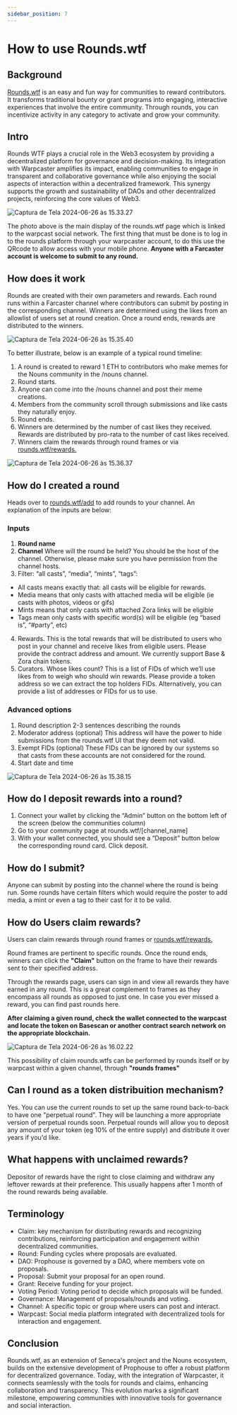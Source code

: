 ```yaml
---
sidebar_position: 7
---
```


# How to use Rounds.wtf

## Background

[Rounds.wtf](https://rounds.wtf/) is an easy and fun way for communities to reward contributors. It transforms traditional bounty or grant programs into engaging, interactive experiences that involve the entire community. Through rounds, you can incentivize activity in any category to activate and grow your community. 

## Intro
Rounds WTF plays a crucial role in the Web3 ecosystem by providing a decentralized platform for governance and decision-making. Its integration with Warpcaster amplifies its impact, enabling communities to engage in transparent and collaborative governance while also enjoying the social aspects of interaction within a decentralized framework. This synergy supports the growth and sustainability of DAOs and other decentralized projects, reinforcing the core values of Web3.

![Captura de Tela 2024-06-26 às 15.33.27](https://hackmd.io/_uploads/BymIx1c80.png)

The photo above is the main display of the rounds.wtf page which is linked to the warpcast social network. The first thing that must be done is to log in to the rounds platform through your warpcaster account, to do this use the QRcode to allow access with your mobile phone. **Anyone with a Farcaster account is welcome to submit to any round.**

## How does it work

Rounds are created with their own parameters and rewards. Each round runs within a Farcaster channel where contributors can submit by posting in the corresponding channel. Winners are determined using the likes from an allowlist of users set at round creation. Once a round ends, rewards are distributed to the winners. 

![Captura de Tela 2024-06-26 às 15.35.40](https://hackmd.io/_uploads/SyQIeJ5UR.png)

To better illustrate, below is an example of a typical round timeline: 

1. A round is created to reward 1 ETH to contributors who make memes for the Nouns community in the /nouns channel.
1. Round starts.
1. Anyone can come into the /nouns channel and post their meme creations.
1. Members from the community scroll through submissions and like casts they naturally enjoy. 
1. Round ends.
1. Winners are determined by the number of cast likes they received. Rewards are distributed by pro-rata to the number of cast likes received.  
1. Winners claim the rewards through round frames or via [rounds.wtf/rewards.](https://rounds.wtf/rewards)



![Captura de Tela 2024-06-26 às 15.36.37](https://hackmd.io/_uploads/BkXIlJcUR.png)

## How do I created a round
Heads over to [rounds.wtf/add](https://rounds.wtf/add) to add rounds to your channel. An explanation of the inputs are below:

### Inputs
1. **Round name**
1. **Channel** Where will the round be held? You should be the host of the channel. Otherwise, please make sure you have permission from the channel hosts.
1. Filter: “all casts”, “media”, “mints”, “tags”:

- All casts means exactly that: all casts will be eligible for rewards.
- Media means that only casts with attached media will be eligible (ie casts with photos,   videos or gifs)
- Mints means that only casts with attached Zora links will be eligible
- Tags mean only casts with specific word(s) will be eligible (eg “based is”, “#party”, etc)

4. Rewards. This is the total rewards that will be distributed to users who post in your channel and receive likes from eligible users. Please provide the contract address and amount. We currently support Base & Zora chain tokens.
5. Curators. Whose likes count? This is a list of FIDs of which we’ll use likes from to weigh who should win rewards. Please provide a token address so we can extract the top holders FIDs. Alternatively, you can provide a list of addresses or FIDs for us to use.

### Advanced options
1. Round description 2-3 sentences describing the rounds
2. Moderator address (optional) This address will have the power to hide submissions from the rounds.wtf UI that they deem not valid.
3. Exempt FIDs (optional) These FIDs can be ignored by our systems so that casts from these accounts are not considered for the round.
4. Start date and time

![Captura de Tela 2024-06-26 às 15.38.15](https://hackmd.io/_uploads/HJRNek9LC.png)

## How do I deposit rewards into a round?
1. Connect your wallet by clicking the “Admin” button on the bottom left of the screen (below the communities column)
2. Go to your community page at rounds.wtf/[channel_name]
3. With your wallet connected, you should see a “Deposit” button below the corresponding round card. Click deposit.

## How do I submit?
Anyone can submit by posting into the channel where the round is being run. Some rounds have certain filters which would require the poster to add media, a mint or even a tag to their cast for it to be valid. 

## How do Users claim rewards?
Users can claim rewards through round frames or [rounds.wtf/rewards. ](https://rounds.wtf/rewards)

Round frames are pertinent to specific rounds.  Once the round ends, winners can click the **"Claim"** button on the frame to have their rewards sent to their specified address.

Through the rewards page, users can sign in and view all rewards they have earned in any round. This is a great complement to frames as they encompass all rounds as opposed to just one. In case you ever missed a reward, you can find past rounds here. 

**After claiming a given round, check the wallet connected to the warpcast and locate the token on Basescan or another contract search network on the appropriate blockchain.**

![Captura de Tela 2024-06-26 às 16.02.22](https://hackmd.io/_uploads/HJBy8ycIR.png)

This possibility of claim rounds.wtfs can be performed by rounds itself or by warpcast within a given channel, through **"rounds frames"**

## Can I round as a token distribuition mechanism?
Yes. You can use the current rounds to set up the same round back-to-back to have one "perpetual round". They will be launching a more appropriate version of perpetual rounds soon. Perpetual rounds will allow you to deposit any amount of your token (eg 10% of the entire supply) and distribute it over years if you'd like. 

## What happens with unclaimed rewards?
Depositor of rewards have the right to close claiming and withdraw any leftover rewards at their preference. This usually happens after 1 month of the round rewards being available.

## Terminology
- Claim: key mechanism for distributing rewards and recognizing contributions, reinforcing participation and engagement within decentralized communities.
- Round: Funding cycles where proposals are evaluated.
- DAO: Prophouse is governed by a DAO, where members vote on proposals.
- Proposal: Submit your proposal for an open round.
- Grant: Receive funding for your project.
- Voting Period: Voting period to decide which proposals will be funded.
- Governance: Management of proposals/rounds and voting.
- Channel: A specific topic or group where users can post and interact.
- Warpcast: Social media platform integrated with decentralized tools for interaction and engagement.

## Conclusion
Rounds.wtf, as an extension of Seneca's project and the Nouns ecosystem, builds on the extensive development of Prophouse to offer a robust platform for decentralized governance. Today, with the integration of Warpcaster, it connects seamlessly with the tools for rounds and claims, enhancing collaboration and transparency. This evolution marks a significant milestone, empowering communities with innovative tools for governance and social interaction.

